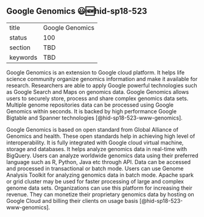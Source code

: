 ## Google Genomics :smiley::new:hid-sp18-523


|          |                 |
| -------- | --------------- |
| title    | Google Genomics |
| status   | 100             |
| section  | TBD             |
| keywords | TBD             |




Google Genomics is an extension to Google cloud platform.
 It helps life science community organize genomics information and 
make it available for research. Researchers are able to apply Google 
powerful technologies such as Google Search and Maps on genomics data.
 Google Genomics allows users to securely store, process and share 
complex genomics data sets. Multiple genome repositories 
data can be processed using Google Genomics within seconds. It is 
backed by high performance Google Bigtable and Spanner 
technologies [@hid-sp18-523-www-genomics]. 

Google Genomics is based on open standard from Global Alliance of Genomics 
and health. These open standards help in achieving high level of 
interoperability. It is fully integrated with Google cloud virtual machine, 
storage and databases. It helps analyze genomics data 
in real-time with BigQuery. Users can analyze worldwide genomics 
data using their preferred language such as R, Python, Java etc through API.
 Data can be accessed and processed in transactional or batch mode.
 Users can use Genome Analysis Toolkit for analyzing genomics data in batch 
 mode. Apache spark or grid cluster may be used for faster processing of
large and complex genome data sets. Organizations can use this platform 
for increasing their revenue. They can monetize their proprietary genomics 
data by hosting on Google Cloud and billing their clients 
on usage basis [@hid-sp18-523-www-genomics].
